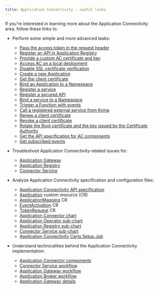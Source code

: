 ```yaml
---
title: Application Connectivity - useful links
---
```


If you're interested in learning more about the Application Connectivity area, follow these links to:

- Perform some simple and more advanced tasks:

  - [Pass the access token in the request header](../../../04-operation-guides/operations/ac-01-pass-access-token-in-request-header.md)
  - [Register an API in Application Registry](../../../04-operation-guides/operations/ac-02-api-registration.md)
  - [Provide a custom AC certificate and key](../../../04-operation-guides/operations/ac-03-application-connector-certificates.md)
  - [Access AC on a local deployment](../../../04-operation-guides/operations/ac-04-access-ac-on-local.md)
  - [Disable SSL certificate verification](../../../03-tutorials/00-application-connectivity/ac-14-disable-ssl-certificate-verification.md)
  - [Create a new Application](../../../03-tutorials/00-application-connectivity/ac-01-create-application.md)
  - [Get the client certificate](../../../03-tutorials/00-application-connectivity/ac-02-get-client-certificate.md)
  - [Bind an Application to a Namespace](../../../03-tutorials/00-application-connectivity/ac-03-application-mapping.md)
  - [Register a service](../../../03-tutorials/00-application-connectivity/ac-04-register-manage-services.md)
  - [Register a secured API](../../../03-tutorials/00-application-connectivity/ac-05-register-secured-api.md)
  - [Bind a service to a Namespace](../../../03-tutorials/00-application-connectivity/ac-06-service-mapping.md)
  - [Trigger a Function with events](../../../03-tutorials/00-application-connectivity/ac-07-trigger-function-with-event.md)
  - [Call a registered external service from Kyma](../../../03-tutorials/00-application-connectivity/ac-08-call-registered-service-from-kyma.md)
  - [Renew a client certificate](../../../03-tutorials/00-application-connectivity/ac-09-renew-client-cert.md)
  - [Revoke a client certificate](../../../03-tutorials/00-application-connectivity/ac-10-revoke-client-cert.md)
  - [Rotate the Root certificate and the key issued by the Certificate Authority](../../../03-tutorials/00-application-connectivity/ac-11-rotate-root-ca.md)
  - [Get the API specification for AC components](../../../03-tutorials/00-application-connectivity/ac-12-get-api-specification.md)
  - [Get subscribed events](../../../03-tutorials/00-application-connectivity/ac-13-get-subscribed-events.md)

- Troubleshoot Application Connectivity-related issues for:

  - [Application Gateway](../../../04-operation-guides/troubleshooting/ac-01-application-gateway-troubleshooting.md)
  - [Application Registry](../../../04-operation-guides/troubleshooting/ac-02-application-registry-troubleshooting.md)
  - [Connector Service](../../../04-operation-guides/troubleshooting/ac-03-connector-service-troubleshooting.md)

- Analyze Application Connectivity specification and configuration files:

  - [Application Connectivity API specification](../../../05-technical-reference/ac-01-application-connectivity-api-specification.md)
  - [Application](../../../05-technical-reference/00-custom-resources/ac-01-application.md) custom resource (CR)
  - [ApplicationMapping](../../../05-technical-reference/00-custom-resources/ac-02-applicationmapping.md) CR
  - [EventActivation](../../../05-technical-reference/00-custom-resources/ac-03-eventactivation.md) CR
  - [TokenRequest](../../../05-technical-reference/00-custom-resources/ac-04-tokenrequest.md) CR
  - [Application Connector chart](../../../05-technical-reference/00-configuration-parameters/ac-01-application-connector-chart.md)
  - [Application Operator sub-chart](../../../05-technical-reference/00-configuration-parameters/ac-02-application-operator-sub-chart.md)
  - [Application Registry sub-chart](../../../05-technical-reference/00-configuration-parameters/ac-03-application-registry-sub-chart.md)
  - [Connector Service sub-chart](../../../05-technical-reference/00-configuration-parameters/ac-04-connector-service-sub-chart.md)
  - [Application Connectivity Certs Setup Job](../../../05-technical-reference/00-configuration-parameters/ac-05-application-connectivity-certs-setup-job.md)

- Understand technicalities behind the Application Connectivity implementation:

  - [Application Connector components](../../../05-technical-reference/00-architecture/ac-01-application-connector-components.md)
  - [Connector Service workflow](../../../05-technical-reference/00-architecture/ac-02-connector-service.md)
  - [Application Gateway workflow](../../../05-technical-reference/00-architecture/ac-03-application-gateway.md)
  - [Application Broker workflow](../../../05-technical-reference/00-architecture/ac-04-application-broker.md)
  - [Application Gateway details](../../../05-technical-reference/ac-02-application-gateway-details.md)
